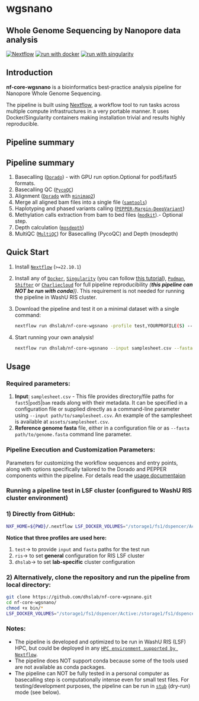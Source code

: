 # wgsnano
## Whole Genome Sequencing by Nanopore data analysis


[![Nextflow](https://img.shields.io/badge/nextflow%20DSL2-%E2%89%A522.10.1-23aa62.svg)](https://www.nextflow.io/)
[![run with docker](https://img.shields.io/badge/run%20with-docker-0db7ed?labelColor=000000&logo=docker)](https://www.docker.com/)
[![run with singularity](https://img.shields.io/badge/run%20with-singularity-1d355c.svg?labelColor=000000)](https://sylabs.io/docs/)


## Introduction

<!-- TODO nf-core: Write a 1-2 sentence summary of what data the pipeline is for and what it does -->

**nf-core-wgsnano** is a bioinformatics best-practice analysis pipeline for Nanopore Whole Genome Sequencing.

The pipeline is built using [Nextflow](https://www.nextflow.io), a workflow tool to run tasks across multiple compute infrastructures in a very portable manner. It uses Docker/Singularity containers making installation trivial and results highly reproducible.

<!-- TODO nf-core: Add full-sized test dataset and amend the paragraph below if applicable -->


## Pipeline summary

<!-- TODO nf-core: Fill in short bullet-pointed list of the default steps in the pipeline -->

## Pipeline summary

<!-- TODO nf-core: Fill in short bullet-pointed list of the default steps in the pipeline -->

1. Basecalling ([`Dorado`](https://github.com/nanoporetech/dorado)) - with GPU run option.Optional for pod5/fast5 formats.
1. Basecalling QC ([`PycoQC`](https://a-slide.github.io/pycoQC/))
1. Alignment ([`Dorado`](https://github.com/nanoporetech/dorado) with [`minimap2`](https://github.com/lh3/minimap2))
1. Merge all aligned bam files into a single file ([`samtools`](http://www.htslib.org/doc/samtools.html))
1. Haplotyping and phased variants calling ([`PEPPER-Margin-DeepVariant`](https://github.com/kishwarshafin/pepper))
1. Methylation calls extraction from bam to bed files ([`modkit`](https://github.com/nanoporetech/modkit)).- Optional step.
1. Depth calculation ([`mosdepth`](https://github.com/brentp/mosdepth))
1. MultiQC ([`MultiQC`](https://multiqc.info/)) for Basecalling (PycoQC) and Depth (mosdepth)

## Quick Start

1. Install [`Nextflow`](https://www.nextflow.io/docs/latest/getstarted.html#installation) (`>=22.10.1`)

2. Install any of [`Docker`](https://docs.docker.com/engine/installation/), [`Singularity`](https://www.sylabs.io/guides/3.0/user-guide/) (you can follow [this tutorial](https://singularity-tutorial.github.io/01-installation/)), [`Podman`](https://podman.io/), [`Shifter`](https://nersc.gitlab.io/development/shifter/how-to-use/) or [`Charliecloud`](https://hpc.github.io/charliecloud/) for full pipeline reproducibility _(**this pipeline can NOT be run with conda**))_. This requirement is not needed for running the pipeline in WashU RIS cluster.

3. Download the pipeline and test it on a minimal dataset with a single command:

   ```bash
   nextflow run dhslab/nf-core-wgsnano -profile test,YOURPROFILE(S) --outdir <OUTDIR>
   ```


4. Start running your own analysis!

   <!-- TODO nf-core: Update the example "typical command" below used to run the pipeline -->

   ```bash
   nextflow run dhslab/nf-core-wgsnano --input samplesheet.csv --fasta <FASTA> -profile <docker/singularity/podman/shifter/charliecloud/conda/institute> --outdir <OUTDIR>
   ```

## Usage
### Required parameters:
1. **Input**: `samplesheet.csv` - This file provides directory/file paths for `fast5`|`pod5`|`bam` reads along with their metadata. It can be specified in a configuration file or supplied directly as a command-line parameter using `--input path/to/samplesheet.csv`. An example of the samplesheet is available at `assets/samplesheet.csv`.
2. **Reference genome fasta** file, either in a configuration file or as `--fasta path/to/genome.fasta` command line parameter.

### Pipeline Execution and Customization Parameters:
Parameters for customizing the workflow sequences and entry points, along with options specifically tailored to the Dorado and PEPPER components within the pipeline. For details read the [usage documentaion](https://github.com/dhslab/nf-core-wgsnano/blob/dev/docs/usage.md)

### Running a pipeline test in LSF cluster (configured to WashU RIS cluster environment)


### **1) Directly from GitHub:**
```bash
NXF_HOME=${PWD}/.nextflow LSF_DOCKER_VOLUMES="/storage1/fs1/dspencer/Active:/storage1/fs1/dspencer/Active $HOME:$HOME" bsub -g /dspencer/nextflow -G compute-dspencer -q dspencer -e nextflow_launcher.err -o nextflow_launcher.log -We 2:00 -n 2 -M 12GB -R "select[mem>=16000] span[hosts=1] rusage[mem=16000]" -a "docker(ghcr.io/dhslab/docker-nextflow)" nextflow run dhslab/nf-core-wgsnano -r dev -profile test,ris,dhslab --outdir results
```
**Notice that three profiles are used here:**
1. `test`-> to provide `input` and `fasta` paths for the test run
2. `ris`-> to set **general** configuration for RIS LSF cluster
3. `dhslab`-> to set **lab-specific** cluster configuration

### **2) Alternatively, clone the repository and run the pipeline from local directory:**
```bash
git clone https://github.com/dhslab/nf-core-wgsnano.git
cd nf-core-wgsnano/
chmod +x bin/*
LSF_DOCKER_VOLUMES="/storage1/fs1/dspencer/Active:/storage1/fs1/dspencer/Active $HOME:$HOME" bsub -g /dspencer/nextflow -G compute-dspencer -q dspencer -e nextflow_launcher.err -o nextflow_launcher.log -We 2:00 -n 2 -M 12GB -R "select[mem>=16000] span[hosts=1] rusage[mem=16000]" -a "docker(ghcr.io/dhslab/docker-nextflow)" "NXF_HOME=${PWD}/.nextflow ; nextflow run main.nf -profile test,ris,dhslab --outdir results"
```
### Notes:
- The pipeline is developed and optimized to be run in WashU RIS (LSF) HPC, but could be deployed in any [`HPC environment supported by Nextflow`](https://www.nextflow.io/docs/latest/executor.html).
- The pipeline does NOT support conda because some of the tools used are not available as conda packages.
- The pipeline can NOT be fully tested in a personal computer as basecalling step is computationally intense even for small test files. For testing/development purposes, the pipeline can be run in [`stub`](https://www.nextflow.io/docs/latest/process.html#stub) (dry-run) mode (see below).
